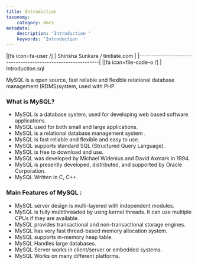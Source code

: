 ```yaml
---
title: Introduction
taxonomy:
    category: docs
metadata:
    description: 'Introduction '
    keywords: 'Introduction  '
---
```

|[fa icon=fa-user /]     | Shirisha Sunkara / tinitiate.com  |
|-------------------------------------------------------------|
|[fa icon=file-code-o /] | Introduction.sql

MySQL is a open source, fast reliable and flexible relational database management 
(RDMS)system, used with PHP. 

### What is MySQL?
* MySQL is a database system, used for developing web based software applications.
* MySQL used for both small and large applications.
* MySQL is a relational database management system .
* MySQL is fast reliable and flexible and easy to use.
* MySQL supports standard SQL (Structured Query Language).
* MySQL is free to download and use.
* MySQL was developed by Michael Widenius and David Axmark in 1994.
* MySQL is presently developed, distributed, and supported by Oracle Corporation.
* MySQL Written in C, C++.

### Main Features of MySQL :
* MySQL server design is multi-layered with independent modules.
* MySQL is fully multithreaded by using kernel threads. It can use multiple CPUs if they are available.
* MySQL provides transactional and non-transactional storage engines.
* MySQL has very fast thread-based memory allocation system.
* MySQL supports in-memory heap table.
* MySQL Handles large databases.
* MySQL Server works in client/server or embedded systems.
* MySQL Works on many different platforms.